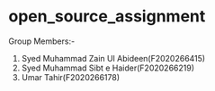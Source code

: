 # open_source_assignment
Group Members:-
1) Syed Muhammad Zain Ul Abideen(F2020266415)
2) Syed Muhammad Sibt e Haider(F2020266219)
3) Umar Tahir(F2020266178)
